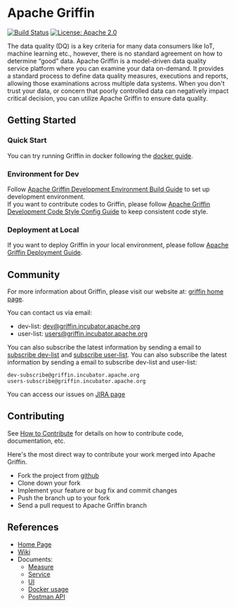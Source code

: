 <!--
Licensed to the Apache Software Foundation (ASF) under one
or more contributor license agreements.  See the NOTICE file
distributed with this work for additional information
regarding copyright ownership.  The ASF licenses this file
to you under the Apache License, Version 2.0 (the
"License"); you may not use this file except in compliance
with the License.  You may obtain a copy of the License at

  http://www.apache.org/licenses/LICENSE-2.0

Unless required by applicable law or agreed to in writing,
software distributed under the License is distributed on an
"AS IS" BASIS, WITHOUT WARRANTIES OR CONDITIONS OF ANY
KIND, either express or implied.  See the License for the
specific language governing permissions and limitations
under the License.
-->


# Apache Griffin  
[![Build Status](https://travis-ci.org/apache/griffin.svg?branch=master)](https://travis-ci.org/apache/griffin) [![License: Apache 2.0](https://camo.githubusercontent.com/8cb994f6c4a156c623fe057fccd7fb7d7d2e8c9b/68747470733a2f2f696d672e736869656c64732e696f2f62616467652f6c6963656e73652d417061636865253230322d3445423142412e737667)](https://www.apache.org/licenses/LICENSE-2.0.html)    

The data quality (DQ) is a key criteria for many data consumers like IoT, machine learning etc., however, there is no standard agreement on how to determine “good” data.
Apache Griffin is a model-driven data quality service platform where you can examine your data on-demand. It provides a standard process to define data quality measures, executions and reports, allowing those examinations across multiple data systems.
When you don't trust your data, or concern that poorly controlled data can negatively impact critical decision, you can utilize Apache Griffin to ensure data quality.


## Getting Started

### Quick Start

You can try running Griffin in docker following the [docker guide](griffin-doc/docker/griffin-docker-guide.md).

### Environment for Dev

Follow [Apache Griffin Development Environment Build Guide](griffin-doc/dev/dev-env-build.md) to set up development environment.
<br>If you want to contribute codes to Griffin, please follow [Apache Griffin Development Code Style Config Guide](griffin-doc/dev/code-style.md) to keep consistent code style.

### Deployment at Local

If you want to deploy Griffin in your local environment, please follow [Apache Griffin Deployment Guide](griffin-doc/deploy/deploy-guide.md).

## Community

For more information about Griffin, please visit our website at: [griffin home page](http://griffin.apache.org).

You can contact us via email:
- dev-list: <a href="mailto:dev@griffin.incubator.apache.org">dev@griffin.incubator.apache.org</a>
- user-list: <a href="mailto:users@griffin.incubator.apache.org">users@griffin.incubator.apache.org</a>

You can also subscribe the latest information by sending a email to [subscribe dev-list](mailto:dev-subscribe@griffin.incubator.apache.org) and [subscribe user-list](mailto:users-subscribe@griffin.incubator.apache.org).
You can also subscribe the latest information by sending a email to subscribe dev-list and user-list:
```
dev-subscribe@griffin.incubator.apache.org
users-subscribe@griffin.incubator.apache.org
```

You can access our issues on [JIRA page](https://issues.apache.org/jira/browse/GRIFFIN)

## Contributing

See [How to Contribute](http://griffin.apache.org/docs/contribute.html) for details on how to contribute code, documentation, etc.

Here's the most direct way to contribute your work merged into Apache Griffin.

* Fork the project from [github](https://github.com/apache/incubator-griffin)
* Clone down your fork
* Implement your feature or bug fix and commit changes
* Push the branch up to your fork
* Send a pull request to Apache Griffin branch


## References
- [Home Page](http://griffin.incubator.apache.org/)
- [Wiki](https://cwiki.apache.org/confluence/display/GRIFFIN/Apache+Griffin)
- Documents:
	- [Measure](griffin-doc/measure)
	- [Service](griffin-doc/service)
	- [UI](griffin-doc/ui)
	- [Docker usage](griffin-doc/docker)
	- [Postman API](griffin-doc/service/postman)